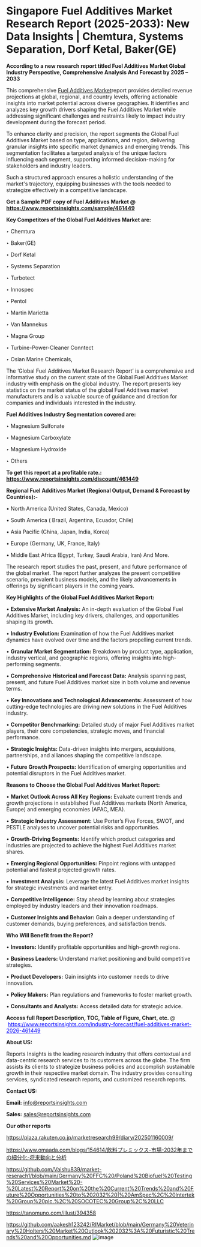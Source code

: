 # Singapore Fuel Additives Market Research Report (2025-2033): New Data Insights | Chemtura, Systems Separation, Dorf Ketal, Baker(GE)

<strong>According to a new research report titled Fuel Additives Market Global Industry Perspective, Comprehensive Analysis And Forecast by 2025 – 2033</strong>

This comprehensive <a href=https://www.reportsinsights.com/sample/461449>Fuel Additives Market</a>report provides detailed revenue projections at global, regional, and country levels, offering actionable insights into market potential across diverse geographies. It identifies and analyzes key growth drivers shaping the Fuel Additives Market while addressing significant challenges and restraints likely to impact industry development during the forecast period.

To enhance clarity and precision, the report segments the Global Fuel Additives Market based on type, applications, and region, delivering granular insights into specific market dynamics and emerging trends. This segmentation facilitates a targeted analysis of the unique factors influencing each segment, supporting informed decision-making for stakeholders and industry leaders.

Such a structured approach ensures a holistic understanding of the market's trajectory, equipping businesses with the tools needed to strategize effectively in a competitive landscape.

<strong>Get a Sample PDF copy of Fuel Additives Market </strong><strong>@<a href=https://www.reportsinsights.com/sample/461449 style=color:#0000ff;> https://www.reportsinsights.com/sample/461449</a></strong></font>

<strong>Key Competitors of the Global Fuel Additives Market are:</strong>

‣ Chemtura

‣ Baker(GE)

‣ Dorf Ketal

‣ Systems Separation

‣ Turbotect

‣ Innospec

‣ Pentol

‣ Martin Marietta

‣ Van Mannekus

‣ Magna Group

‣ Turbine-Power-Cleaner Conntect

‣ Osian Marine Chemicals,

The ‘Global Fuel Additives Market Research Report’ is a comprehensive and informative study on the current state of the Global Fuel Additives Market industry with emphasis on the global industry. The report presents key statistics on the market status of the global Fuel Additives market manufacturers and is a valuable source of guidance and direction for companies and individuals interested in the industry.

<strong>Fuel Additives Industry Segmentation covered are:</strong>

‣ Magnesium Sulfonate

‣ Magnesium Carboxylate

‣ Magnesium Hydroxide

‣ Others

<strong>To get this report at a profitable rate.: <a href=https://www.reportsinsights.com/discount/461449 style=color:#0000ff;>https://www.reportsinsights.com/discount/461449</a></strong></font>

<strong>Regional Fuel Additives Market (Regional Output, Demand &amp; Forecast by Countries):-</strong>

• North America (United States, Canada, Mexico)

• South America ( Brazil, Argentina, Ecuador, Chile)

• Asia Pacific (China, Japan, India, Korea)

• Europe (Germany, UK, France, Italy)

• Middle East Africa (Egypt, Turkey, Saudi Arabia, Iran) And More.

The research report studies the past, present, and future performance of the global market. The report further analyzes the present competitive scenario, prevalent business models, and the likely advancements in offerings by significant players in the coming years.

<strong>Key Highlights of the Global Fuel Additives Market Report:</strong>

• <strong>Extensive Market Analysis:</strong> An in-depth evaluation of the Global Fuel Additives Market, including key drivers, challenges, and opportunities shaping its growth.

• <strong>Industry Evolution:</strong> Examination of how the Fuel Additives market dynamics have evolved over time and the factors propelling current trends.

• <strong>Granular Market Segmentation:</strong> Breakdown by product type, application, industry vertical, and geographic regions, offering insights into high-performing segments.

• <strong>Comprehensive Historical and Forecast Data:</strong> Analysis spanning past, present, and future Fuel Additives market size in both volume and revenue terms.

• <strong>Key Innovations and Technological Advancements:</strong> Assessment of how cutting-edge technologies are driving new solutions in the Fuel Additives industry.

• <strong>Competitor Benchmarking:</strong> Detailed study of major Fuel Additives market players, their core competencies, strategic moves, and financial performance.

• <strong>Strategic Insights:</strong> Data-driven insights into mergers, acquisitions, partnerships, and alliances shaping the competitive landscape.

• <strong>Future Growth Prospects:</strong> Identification of emerging opportunities and potential disruptors in the Fuel Additives market.

<strong>Reasons to Choose the Global Fuel Additives Market Report:</strong>

• <strong>Market Outlook Across All Key Regions:</strong> Evaluate current trends and growth projections in established Fuel Additives markets (North America, Europe) and emerging economies (APAC, MEA).

• <strong>Strategic Industry Assessment:</strong> Use Porter’s Five Forces, SWOT, and PESTLE analyses to uncover potential risks and opportunities.

• <strong>Growth-Driving Segments:</strong> Identify which product categories and industries are projected to achieve the highest Fuel Additives market shares.

• <strong>Emerging Regional Opportunities:</strong> Pinpoint regions with untapped potential and fastest projected growth rates.

• <strong>Investment Analysis:</strong> Leverage the latest Fuel Additives market insights for strategic investments and market entry.

• <strong>Competitive Intelligence:</strong> Stay ahead by learning about strategies employed by industry leaders and their innovation roadmaps.

• <strong>Customer Insights and Behavior:</strong> Gain a deeper understanding of customer demands, buying preferences, and satisfaction trends.

<strong>Who Will Benefit from the Report?</strong>

• <strong>Investors:</strong> Identify profitable opportunities and high-growth regions.

• <strong>Business Leaders:</strong> Understand market positioning and build competitive strategies.

• <strong>Product Developers:</strong> Gain insights into customer needs to drive innovation.

• <strong>Policy Makers:</strong> Plan regulations and frameworks to foster market growth.

• <strong>Consultants and Analysts:</strong> Access detailed data for strategic advice.
</ul>
<strong>Access full Report Description, TOC, Table of Figure, Chart, etc. </strong>@  <a href=https://www.reportsinsights.com/industry-forecast/fuel-additives-market-2026-461449 style=color:#0000ff;>https://www.reportsinsights.com/industry-forecast/fuel-additives-market-2026-461449</a></font>

<strong><strong>About US</strong>:</strong>

Reports Insights is the leading research industry that offers contextual and data-centric research services to its customers across the globe. The firm assists its clients to strategize business policies and accomplish sustainable growth in their respective market domain. The industry provides consulting services, syndicated research reports, and customized research reports.

<strong>Contact US:</strong>

<p class=""""><b>Email:</b> <a href=mailto:info@reportsinsights.com>info@reportsinsights.com</a></p>
<p class=""""><b>Sales:</b> <a href=mailto:sales@reportsinsights.com>sales@reportsinsights.com</a></p>

<strong>Our other reports</strong>

<a href=https://plaza.rakuten.co.jp/marketresearch99/diary/202501160009/>https://plaza.rakuten.co.jp/marketresearch99/diary/202501160009/</a>

<a href=https://www.omaada.com/blogs/154614/飲料プレミックス-市場-2032年までの細分化-将来動向と分析>https://www.omaada.com/blogs/154614/飲料プレミックス-市場-2032年までの細分化-将来動向と分析</a>

<a href=https://github.com/Vaishu839/market-reserach1/blob/main/Germany%20FFC%20/Poland%20Biofuel%20Testing%20Services%20Market%20-%20Latest%20Report%20on%20the%20Current%20Trends%20and%20Future%20Opportunities%20to%202032%20|%20AmSpec%2C%20Intertek%20Group%20plc.%2C%20SOCOTEC%20Group%2C%20LLC>https://github.com/Vaishu839/market-reserach1/blob/main/Germany%20FFC%20/Poland%20Biofuel%20Testing%20Services%20Market%20-%20Latest%20Report%20on%20the%20Current%20Trends%20and%20Future%20Opportunities%20to%202032%20|%20AmSpec%2C%20Intertek%20Group%20plc.%2C%20SOCOTEC%20Group%2C%20LLC</a>

<a href=https://tanomuno.com/illust/394358>https://tanomuno.com/illust/394358</a>

<a href=https://github.com/aakesh123242/RIMarket/blob/main/Germany%20Veterinary%20Holters%20Market%20Outlook%202032%3A%20Futuristic%20Trends%20and%20Opportunities.md>https://github.com/aakesh123242/RIMarket/blob/main/Germany%20Veterinary%20Holters%20Market%20Outlook%202032%3A%20Futuristic%20Trends%20and%20Opportunities.md</a>
![image](https://github.com/user-attachments/assets/fb70b6e8-7e59-4733-ac02-53af6420a97d)
